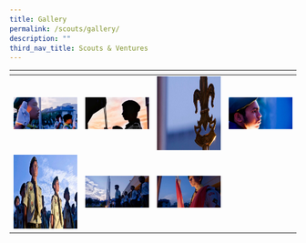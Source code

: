 ```yaml
---
title: Gallery
permalink: /scouts/gallery/
description: ""
third_nav_title: Scouts & Ventures
---
```


<table>
<thead>
  <tr>
    <th style="width:200px"></th>
    <th style="width:200px"></th>
    <th style="width:200px"></th>
		<th style="width:200px"></th>
  </tr>
</thead>
<tbody>
  <tr>
    <td style ="text-align:center"><a href="/images/scouts%201.jpeg"> <img src="/images/scouts%201.jpeg" style="width:200px"></a></td>
    <td style ="text-align:center"><a href="/images/scouts%202.jpeg"> <img src="/images/scouts%202.jpeg" style="width:200px"></a></td>
    <td style ="text-align:center"><a href="/images/scouts%203.jpeg"> <img src="/images/scouts%203.jpeg" style="width:200px; height: 130px"></a></td>
    <td style ="text-align:center"><a href="/images/scouts%204.jpeg"> <img src="/images/scouts%204.jpeg" style="width:200px"></a></td>
  </tr>
   <tr>
    <td style ="text-align:center"><a href="/images/scouts%205.jpeg"> <img src="/images/scouts%205.jpeg" style="width:200px; height: 130px"></a></td>
    <td style ="text-align:center"><a href="/images/scouts%206.jpeg"> <img src="/images/scouts%206.jpeg" style="width:200px"></a></td>
    <td style ="text-align:center"><a href="/images/scouts%207.jpeg"> <img src="/images/scouts%207.jpeg" style="width:200px"></a></td>
  </tr>
</tbody>
</table>